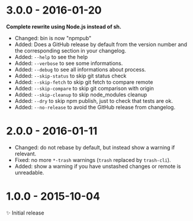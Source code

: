 # 3.0.0 - 2016-01-20

**Complete rewrite using Node.js instead of sh.**

- Changed: bin is now "npmpub"
- Added: Does a GitHub release by default from the version number and the
  corresponding section in your changelog.
- Added: ``--help`` to see the help
- Added: ``--verbose`` to see some informations.
- Added: ``--debug`` to see all informations about process.
- Added: ``--skip-status`` to skip git status check
- Added: ``--skip-fetch`` to skip git fetch to compare remote
- Added: ``--skip-compare`` to skip git comparison with origin
- Added: ``--skip-cleanup`` to skip node_modules cleanup
- Added: ``--dry`` to skip npm publish, just to check that tests are ok.
- Added: ``--no-release`` to avoid the GitHub release from changelog.

# 2.0.0 - 2016-01-11

- Changed: do not rebase by default, but instead show a warning if relevant.
- Fixed: no more ``*-trash`` warnings (``trash`` replaced by ``trash-cli``).
- Added: show a warning if you have unstashed changes or remote is unreadable.

# 1.0.0 - 2015-10-04

✨ Initial release
